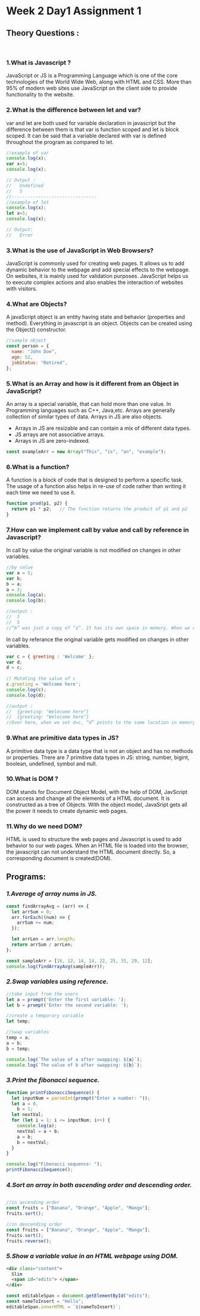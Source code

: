 # Week 2 Day1 Assignment 1 
## Theory Questions :
<br>

### **1.What is Javascript ?**

JavaScript or JS is a Programming Language which is one of the core technologies of the World Wide Web, along with HTML and CSS. More than 95% of modern web sites use JavaScript on the client side to provide functionality to the website.

### **2.What is the difference between let and var?**
var and let are both used for variable declaration in javascript but the difference between them is that var is function scoped and let is block scoped. It can be said that a variable declared with var is defined throughout the program as compared to let.
```javascript
//example of var
console.log(x);
var x=5;
console.log(x); 

// Output :
//   Undefined
//   5
//--------------------------------
//example of let
console.log(x);
let x=5;
console.log(x);

// Output:
//   Error
```
### **3.What is the use of JavaScript in Web Browsers?**
JavaScript is commonly used for creating web pages. It allows us to add dynamic behavior to the webpage and add special effects to the webpage. On websites, it is mainly used for validation purposes. JavaScript helps us to execute complex actions and also enables the interaction of websites with visitors.

### **4.What are Objects?**
A javaScript object is an entity having state and behavior (properties and method). Everything in javascript is an object. Objects can be created using the Object() constructor.
```javascript
//sample object
const person = {
  name: "John Doe",
  age: 52,
  jobStatus: "Retired",
};
```

### **5.What is an Array and how is it different from an Object in JavaScript?**
An array is a special variable, that can hold more than one value. In Programming languages such as C++, Java,etc. Arrays are generally collection of similar types of data. Arrays in JS are also objects.

* Arrays in JS are resizable and can contain a mix of different data types.
* JS arrays are not associative arrays.
* Arrays in JS are zero-indexed.
```javascript
const exampleArr = new Array("This", "is", "an", "example");
```

### **6.What is a function?**
A function is a block of code that is designed to perform a specific task. The usage of a function also helps in re-use of code rather than writing it each time we need to use it.
```javascript
function prod(p1, p2) {
  return p1 * p2;   // The function returns the product of p1 and p2
}
```
### **7.How can we implement call by value and call by reference in Javascript?**
In call by value the original variable is not modified on changes in other variables.
```javascript
//by value
var a = 5;
var b;
b = a;
a = 3;
console.log(a);
console.log(b);

//output :
//  3
//  5
//“b” was just a copy of “a”. It has its own space in memory. When we change “a” it does not have any impact on the value of “b”. 
```
In call by referance the original variable gets modified on changes in other variables.
```javascript
var c = { greeting : 'Welcome' };
var d;
d = c;
  
// Mutating the value of c
c.greeting = 'Welcome here';
console.log(c);
console.log(d);

//output :
//  {greeting: "Welecome here"}
//  {greeting: "Welecome here"}
//Over here, when we set d=c, “d” points to the same location in memory where “c” does. At first, we have a name-value pair stored in “c”. Now when we change a property using “c”, it changes the property in “d” also because both point to the same object. Changes in one it affects.
```

### **9.What are primitive data types in JS?**
A primitive data type is a data type that is not an object and has no methods or properties. There are 7 primitive data types in JS: string, number, bigint, boolean, undefined, symbol and null.

### **10.What is DOM ?**
DOM stands for Document Object Model, with the help of DOM, JavScript can access and change all the elements of a HTML document. It is constructed as a tree of Objects.
With the object model, JavaSript gets all the power it needs to create dynamic web pages.

### **11.Why do we need DOM?**
HTML is used to structure the web pages and Javascript is used to add behavior to our web pages. When an HTML file is loaded into the browser, the javascript can not understand the HTML document directly. So, a corresponding document is created(DOM).

## Programs:
### *1.Average of array nums in JS.*
```javascript
const findArrayAvg = (arr) => {
  let arrSum = 0;
  arr.forEach((num) => {
    arrSum += num;
  });

  let arrLen = arr.length;
  return arrSum / arrLen;
};

const sampleArr = [10, 12, 14, 14, 22, 25, 31, 29, 12];
console.log(findArrayAvg(sampleArr));
```

### *2.Swap variables using reference.*
```javascript
//take input from the users
let a = prompt('Enter the first variable: ');
let b = prompt('Enter the second variable: ');

//create a temporary variable
let temp;

//swap variables
temp = a;
a = b;
b = temp;

console.log(`The value of a after swapping: ${a}`);
console.log(`The value of b after swapping: ${b}`);
```

### *3.Print the fibonacci sequence.*
```javascript
function printFibonacciSequence() {
  let inputNum = parseInt(prompt("Enter a number: "));
  let a = 0,
    b = 1;
  let nextVal;
  for (let i = 1; i <= inputNum; i++) {
    console.log(a);
    nextVal = a + b;
    a = b;
    b = nextVal;
  }
}

console.log("Fibonacci sequence: ");
printFibonacciSequence();
```

### *4.Sort an array in both ascending order and descending order.*
```javascript

//in ascending order
const fruits = ["Banana", "Orange", "Apple", "Mango"];
fruits.sort();

//in descending order
const fruits = ["Banana", "Orange", "Apple", "Mango"];
fruits.sort();
fruits.reverse();
```

### *5.Show a variable value in an HTML webpage using DOM.*
```html
<div class="content">
  Slim
  <span id="edits"> </span>
</div>
```
```javascript
const editableSpan = document.getElementById("edits");
const nameToInsert = "Hello";
editableSpan.innerHTML = `${nameToInsert}`;
```

